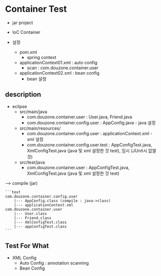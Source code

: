 # Container Test

* jar project

* IoC Container

* 설정
	* pom.xml
		* spring context
	* applicationContext01.xml : auto config
		* scan : com.douzone.container.user
	* applicationContext02.xml : bean config
		* bean 설정
	
		
## description

* eclipse
	* src/main/java
		* com.douzone.container.user : User.java, Friend.java
		* com.douzone.container.config.user : AppConfig.java - java 설정
	* src/main/resources/
		* com.douzone.container.config.user : applicationContext.xml - xml 설정
		* com.douzone.container.config.user.test : AppConfigTest.java, XmlConfigTest.java (java 및 xml 설정한 것 test), 임시 (JUnit시 없앨 것)
	* src/test/java
		* com.douzone.container.user : AppConfigTest.java, XmlConfigTest.java (java 및 xml 설정한 것 test)
		
	
--> compile (jar)

	```text
	com.douzone.container.config.user
		|--- AppConfig.class (compile : java->class)
		|--- applicationContext.xml
	com.douzone.container.user
		|--- User.class
		|--- Friend.class
		|--- XmlConfigTest.class
		|--- appConfigTest.class
	```
	
## Test For What

* XML Config
	* Auto Config : annotation scanning
	* Bean Config